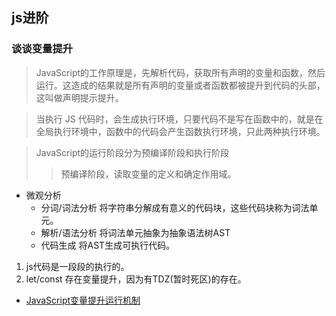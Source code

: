 ## js进阶

### 谈谈变量提升
> JavaScript的工作原理是，先解析代码，获取所有声明的变量和函数，然后运行。这造成的结果就是所有声明的变量或者函数都被提升到代码的头部，这叫做声明提示提升。

> 当执行 JS 代码时，会生成执行环境，只要代码不是写在函数中的，就是在全局执行环境中，函数中的代码会产生函数执行环境，只此两种执行环境。

> JavaScript的运行阶段分为预编译阶段和执行阶段
>> 预编译阶段，读取变量的定义和确定作用域。

* 微观分析
  - 分词/词法分析 将字符串分解成有意义的代码块，这些代码块称为词法单元。
  - 解析/语法分析 将词法单元抽象为抽象语法树AST
  - 代码生成      将AST生成可执行代码。

1. js代码是一段段的执行的。
2. let/const 存在变量提升，因为有TDZ(暂时死区)的存在。

* [JavaScript变量提升运行机制](https://juejin.im/post/5d79b9f351882507ba226047)


